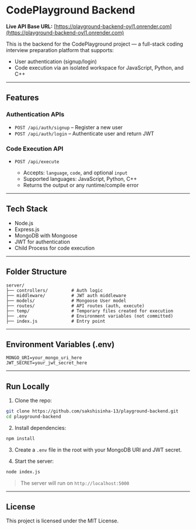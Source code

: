# CodePlayground Backend

**Live API Base URL:** [https://playground-backend-oyl1.onrender.com](https://playground-backend-oyl1.onrender.com)

This is the backend for the CodePlayground project — a full-stack coding interview preparation platform that supports:

* User authentication (signup/login)
* Code execution via an isolated workspace for JavaScript, Python, and C++

---

## Features

### Authentication APIs

* `POST /api/auth/signup` – Register a new user
* `POST /api/auth/login` – Authenticate user and return JWT

### Code Execution API

* `POST /api/execute`

  * Accepts: `language`, `code`, and optional `input`
  * Supported languages: JavaScript, Python, C++
  * Returns the output or any runtime/compile error

---

## Tech Stack

* Node.js
* Express.js
* MongoDB with Mongoose
* JWT for authentication
* Child Process for code execution

---

## Folder Structure

```
server/
├── controllers/         # Auth logic
├── middleware/          # JWT auth middleware
├── models/              # Mongoose User model
├── routes/              # API routes (auth, execute)
├── temp/                # Temporary files created for execution
├── .env                 # Environment variables (not committed)
├── index.js             # Entry point
```

---

## Environment Variables (.env)

```
MONGO_URI=your_mongo_uri_here
JWT_SECRET=your_jwt_secret_here
```

---

## Run Locally

1. Clone the repo:

```bash
git clone https://github.com/sakshisinha-13/playground-backend.git
cd playground-backend
```

2. Install dependencies:

```bash
npm install
```

3. Create a `.env` file in the root with your MongoDB URI and JWT secret.

4. Start the server:

```bash
node index.js
```

> The server will run on `http://localhost:5000`

---

## License

This project is licensed under the MIT License.
